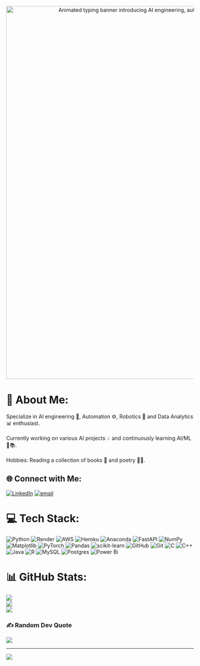 
<p align="center">
  <a href="#">
    <img
      width="1000px"
      src="https://readme-typing-svg.herokuapp.com?font=Ubuntu&color=DA70D6&size=22&center=true&lines=Welcome+to+My+Profile+👋;I+Specialize+in:;AI+Engineering+🤖,+Automation+⚙️,;and+Robotics+🤖;Passionate+about+Data+Analytics+📊;and+AI/ML+🧠📚;Currently+Working+on;Exciting+AI+Projects+💡;Hobbies:+Books+📖+and+Poetry+✍️;Thanks+for+Stopping+By+✨"
      alt="Animated typing banner introducing AI engineering, automation, robotics, data analytics, projects, and hobbies."
    />
  </a>
</p>

# 💫 About Me:
Specialize in AI engineering 🤖, Automation ⚙️, Robotics 🤖 and Data Analytics 📊 enthusiast.<br><br>Currently working on various AI projects 💡 and continuously learning AI/ML 🧠📚.<br><br>Hobbies: Reading a collection of books 📖 and poetry ✍🏾.


## 🌐 Connect with Me:
[![LinkedIn](https://img.shields.io/badge/LinkedIn-%230077B5.svg?logo=linkedin&logoColor=white)](https://linkedin.com/in/juliet-jenkinson) [![email](https://img.shields.io/badge/Email-D14836?logo=gmail&logoColor=white)](mailto:julietjenkinson@hotmail.co.uk) 

# 💻 Tech Stack:
![Python](https://img.shields.io/badge/python-3670A0?style=plastic&logo=python&logoColor=ffdd54) ![Render](https://img.shields.io/badge/Render-%46E3B7.svg?style=plastic&logo=render&logoColor=white) ![AWS](https://img.shields.io/badge/AWS-%23FF9900.svg?style=plastic&logo=amazon-aws&logoColor=white) ![Heroku](https://img.shields.io/badge/heroku-%23430098.svg?style=plastic&logo=heroku&logoColor=white) ![Anaconda](https://img.shields.io/badge/Anaconda-%2344A833.svg?style=plastic&logo=anaconda&logoColor=white) ![FastAPI](https://img.shields.io/badge/FastAPI-005571?style=plastic&logo=fastapi) ![NumPy](https://img.shields.io/badge/numpy-%23013243.svg?style=plastic&logo=numpy&logoColor=white) ![Matplotlib](https://img.shields.io/badge/Matplotlib-%23ffffff.svg?style=plastic&logo=Matplotlib&logoColor=black) ![PyTorch](https://img.shields.io/badge/PyTorch-%23EE4C2C.svg?style=plastic&logo=PyTorch&logoColor=white) ![Pandas](https://img.shields.io/badge/pandas-%23150458.svg?style=plastic&logo=pandas&logoColor=white) ![scikit-learn](https://img.shields.io/badge/scikit--learn-%23F7931E.svg?style=plastic&logo=scikit-learn&logoColor=white) ![GitHub](https://img.shields.io/badge/github-%23121011.svg?style=plastic&logo=github&logoColor=white) ![Git](https://img.shields.io/badge/git-%23F05033.svg?style=plastic&logo=git&logoColor=white) ![C](https://img.shields.io/badge/c-%2300599C.svg?style=plastic&logo=c&logoColor=white) ![C++](https://img.shields.io/badge/c++-%2300599C.svg?style=plastic&logo=c%2B%2B&logoColor=white) ![Java](https://img.shields.io/badge/java-%23ED8B00.svg?style=plastic&logo=openjdk&logoColor=white) ![R](https://img.shields.io/badge/r-%23276DC3.svg?style=plastic&logo=r&logoColor=white) ![MySQL](https://img.shields.io/badge/mysql-4479A1.svg?style=plastic&logo=mysql&logoColor=white) ![Postgres](https://img.shields.io/badge/postgres-%23316192.svg?style=plastic&logo=postgresql&logoColor=white) ![Power Bi](https://img.shields.io/badge/power_bi-F2C811?style=plastic&logo=powerbi&logoColor=black)
# 📊 GitHub Stats:
![](https://github-readme-stats.vercel.app/api?username=JTuCodeX&theme=neon&hide_border=false&include_all_commits=true&count_private=true)<br/>
![](https://nirzak-streak-stats.vercel.app/?user=JTuCodeX&theme=neon&hide_border=false)<br/>
![](https://github-readme-stats.vercel.app/api/top-langs/?username=JTuCodeX&theme=neon&hide_border=false&include_all_commits=true&count_private=true&layout=compact)

### ✍️ Random Dev Quote
![](https://quotes-github-readme.vercel.app/api?type=horizontal&theme=tokyonight)

---
[![](https://visitcount.itsvg.in/api?id=JTuCodeX&icon=0&color=0)](https://visitcount.itsvg.in)

<!-- Proudly created with GPRM ( https://gprm.itsvg.in ) -->
